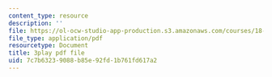 ```yaml
---
content_type: resource
description: ''
file: https://ol-ocw-studio-app-production.s3.amazonaws.com/courses/18-02sc-multivariable-calculus-fall-2010/7c7b63239088b85e92fd1b761fd617a2_P6fOgkC5kvc.pdf
file_type: application/pdf
resourcetype: Document
title: 3play pdf file
uid: 7c7b6323-9088-b85e-92fd-1b761fd617a2
---
```

